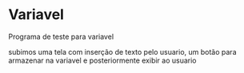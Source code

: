 # Variavel
Programa de teste para variavel

subimos uma tela com inserção de texto pelo usuario, um botão para armazenar na variavel e posteriormente exibir ao usuario
